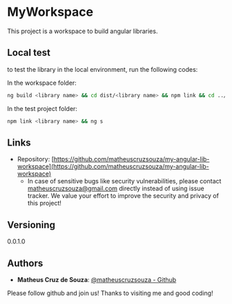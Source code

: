 # MyWorkspace

This project is a workspace to build angular libraries.

## Local test

to test the library in the local environment, run the following codes:

In the workspace folder:

```sh
ng build <library name> && cd dist/<library name> && npm link && cd ../..
```

In the test project folder:

```sh
npm link <library name> && ng s
```

## Links

- Repository: [https://github.com/matheuscruzsouza/my-angular-lib-workspace](https://github.com/matheuscruzsouza/my-angular-lib-workspace)
  - In case of sensitive bugs like security vulnerabilities, please contact
    matheuscruzsouza@gmail.com directly instead of using issue tracker. We value your effort
    to improve the security and privacy of this project!

## Versioning

0.0.1.0

## Authors

- **Matheus Cruz de Souza**: [@matheuscruzsouza - Github](https://github.com/matheuscruzsouza)

Please follow github and join us!
Thanks to visiting me and good coding!
